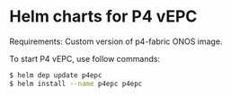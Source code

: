 Helm charts for P4 vEPC
====

Requirements:
Custom version of p4-fabric ONOS image.

To start P4 vEPC, use follow commands:
```bash
$ helm dep update p4epc
$ helm install --name p4epc p4epc
```


